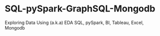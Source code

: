 # SQL-pySpark-GraphSQL-Mongodb
Exploring Data Using (a.k.a) EDA  SQL,  pySpark, BI, Tableau, Excel, Mongodb
